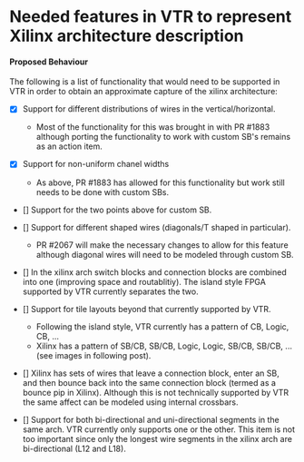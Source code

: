 # Needed features in VTR to represent Xilinx architecture description

#### Proposed Behaviour
The following is a list of functionality that would need to be supported in VTR in order to obtain an approximate capture of the xilinx architecture:

- [x] Support for different distributions of wires in the vertical/horizontal.
    - Most of the functionality for this was brought in with PR #1883 although porting the functionality to work with custom SB's remains as an action item.

- [x] Support for non-uniform chanel widths 
    - As above, PR #1883 has allowed for this functionality but work still needs to be done with custom SBs.

- [] Support for the two points above for custom SB.

- [] Support for different shaped wires (diagonals/T shaped in particular).
    - PR #2067 will make the necessary changes to allow for this feature although diagonal wires will need to be modeled through custom SB.

- [] In the xilinx arch switch blocks and connection blocks are combined into one (improving space and routablitiy). The island style FPGA supported by VTR currently separates the two. 

- [] Support for tile layouts beyond that currently supported by VTR.
    - Following the island style, VTR currently has a pattern of CB, Logic, CB, ...
    - Xilinx has a pattern of SB/CB, SB/CB, Logic, Logic, SB/CB, SB/CB, ... (see images in following post).

- [] Xilinx has sets of wires that leave a connection block, enter an SB, and then bounce back into the same connection block (termed as a bounce pip in Xilinx). Although this is not technically supported by VTR the same affect can be modeled using internal crossbars.

- [] Support for both bi-directional and uni-directional segments in the same arch. VTR currently only supports one or the other. This item is not too important since only the longest wire segments in the xilinx arch are bi-directional (L12 and L18).

